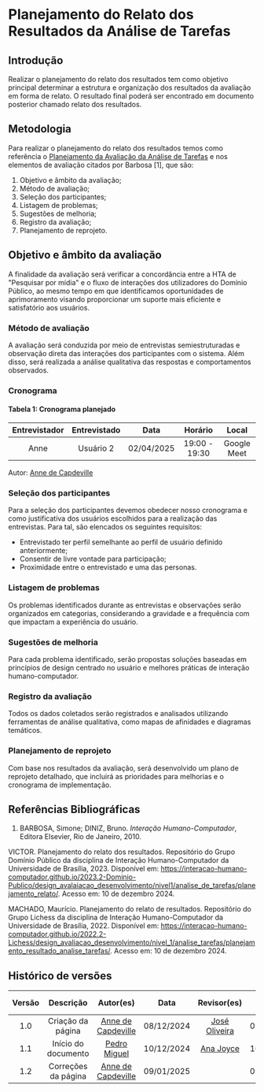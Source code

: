 # Planejamento do Relato dos Resultados da Análise de Tarefas

## Introdução

Realizar o planejamento do relato dos resultados tem como objetivo principal determinar a estrutura e organização dos resultados da avaliação em forma de relato. O resultado final poderá ser encontrado em documento posterior chamado relato dos resultados.

## Metodologia

Para realizar o planejamento do relato dos resultados temos como referência o [Planejamento da Avaliação da Análise de Tarefas](./avaliacao-analise-tarefas.md) e nos elementos de avaliação citados por Barbosa [1], que são:

1. Objetivo e âmbito da avaliação;
2. Método de avaliação;
3. Seleção dos participantes;
4. Listagem de problemas;
5. Sugestões de melhoria;
6. Registro da avaliação;
7. Planejamento de reprojeto.

## Objetivo e âmbito da avaliação

A finalidade da avaliação será verificar a concordância entre a HTA de "Pesquisar por mídia" e o fluxo de interações dos utilizadores do Domínio Público, ao mesmo tempo em que identificamos oportunidades de aprimoramento visando proporcionar um suporte mais eficiente e satisfatório aos usuários.

### Método de avaliação

A avaliação será conduzida por meio de entrevistas semiestruturadas e observação direta das interações dos participantes com o sistema. Além disso, será realizada a análise qualitativa das respostas e comportamentos observados.

### Cronograma

#### Tabela 1: Cronograma planejado

| Entrevistador | Entrevistado |    Data    |    Horário    |    Local    |
| :-----------: | :----------: | :--------: | :-----------: | :---------: |
|     Anne      |  Usuário 2   | 02/04/2025 | 19:00 - 19:30 | Google Meet |

Autor: [Anne de Capdeville](https://github.com/nanecapde)

### Seleção dos participantes

Para a seleção dos participantes devemos obedecer nosso cronograma e como justificativa dos usuários escolhidos para a realização das entrevistas. Para tal, são elencados os seguintes requisitos:

- Entrevistado ter perfil semelhante ao perfil de usuário definido anteriormente;
- Consentir de livre vontade para participação;
- Proximidade entre o entrevistado e uma das personas.

### Listagem de problemas

Os problemas identificados durante as entrevistas e observações serão organizados em categorias, considerando a gravidade e a frequência com que impactam a experiência do usuário.

### Sugestões de melhoria

Para cada problema identificado, serão propostas soluções baseadas em princípios de design centrado no usuário e melhores práticas de interação humano-computador.

### Registro da avaliação

Todos os dados coletados serão registrados e analisados utilizando ferramentas de análise qualitativa, como mapas de afinidades e diagramas temáticos.

### Planejamento de reprojeto

Com base nos resultados da avaliação, será desenvolvido um plano de reprojeto detalhado, que incluirá as prioridades para melhorias e o cronograma de implementação.

## Referências Bibliográficas

1. BARBOSA, Simone; DINIZ, Bruno. _Interação Humano-Computador_, Editora Elsevier, Rio de Janeiro, 2010.

VICTOR. Planejamento do relato dos resultados. Repositório do Grupo Domínio Público da disciplina de Interação Humano-Computador da Universidade de Brasília, 2023. Disponível em: <https://interacao-humano-computador.github.io/2023.2-Dominio-Publico/design_avalaiacao_desenvolvimento/nivel1/analise_de_tarefas/planejamento_relato/>. Acesso em: 10 de dezembro 2024.

MACHADO, Maurício. Planejamento do relato de resultados. Repositório do Grupo Lichess da disciplina de Interação Humano-Computador da Universidade de Brasília, 2022. Disponível em: <https://interacao-humano-computador.github.io/2022.2-Lichess/design_avaliacao_desenvolvimento/nivel_1/analise_tarefas/planejamento_resultado_analise_tarefas/>. Acesso em: 10 de dezembro 2024.

## Histórico de versões

| Versão |      Descrição      |                     Autor(es)                      |                      Data                      |                 Revisor(es)                  | Data de revisão |
| :----: | :-----------------: | :------------------------------------------------: | :--------------------------------------------: | :------------------------------------------: | :-------------: |
|  1.0   |  Criação da página  | [Anne de Capdeville](https://github.com/nanecapde) |                   08/12/2024                   | [José Oliveira](https://github.com/Jose1277) |   09/12/2024    |
|  1.1   | Início do documento |   [Pedro Miguel](https://github.com/pedroMADBR)    | 10/12/2024 |[Ana Joyce](https://github.com/anajoyceamorim) |                  10/12/2024                  |
|  1.2   | Correções da página | [Anne de Capdeville](https://github.com/nanecapde) |                   09/01/2025                   |                                              |   09/01/2025    |
